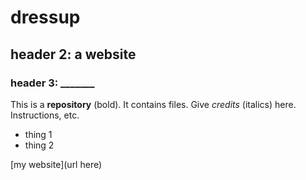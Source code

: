 # dressup

## header 2: a website
### header 3: _______

This is a **repository** (bold). It contains files. Give _credits_ (italics) here. Instructions, etc.
* thing 1
* thing 2

[my website](url here)
